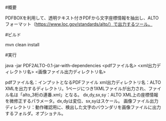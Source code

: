 #概要

PDFBOXを利用して、透明テキスト付きPDFから文字座標情報を抽出し、ALTOフォーマット（https://www.loc.gov/standards/alto/）で出力するツール。

#ビルド

mvn clean install

#実行

  java -jar PDF2ALTO-0.1-jar-with-dependencies <pdfファイル名> <xml出力ディレクトリ名> <dx> <dy> <sx> <sy> <画像ファイル出力ディレクトリ名>

pdfファイル名：インプットとなるPDFファイル
xml出力ディレクトリ名：ALTO XMLを出力するディレクトリ。1ページにつき1XMLファイルが出力され、ファイル名は「alto_3桁の連番.xml」となる。
dx,dy,sx,sy：ALTO XML上の座標情報を微修正するパラメータ。dx,dyは変位、sx,syはスケール。
画像ファイル出力ディレクトリ：動作確認用に、検出した文字のバウンダリを画像ファイルに出力するフォルダ。オプショナル。